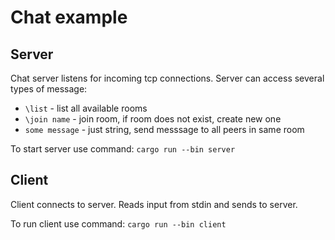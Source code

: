 # Chat example


## Server

Chat server listens for incoming tcp connections. Server can access several types of message:

  * `\list` - list all available rooms
  * `\join name` - join room, if room does not exist, create new one
  * `some message` - just string, send messsage to all peers in same room
  
To start server use command: `cargo run --bin server`

## Client

Client connects to server. Reads input from stdin and sends to server.

To run client use command: `cargo run --bin client`
